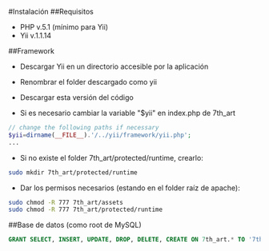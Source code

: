 #Instalación
##Requisitos
- PHP v.5.1 (mínimo para Yii)
- Yii v.1.1.14

##Framework
* Descargar Yii en un directorio accesible por la aplicación

* Renombrar el folder descargado como yii

* Descargar esta versión del código

* Si es necesario cambiar la variable "$yii" en index.php de 7th_art
```php
// change the following paths if necessary
$yii=dirname(__FILE__).'/../yii/framework/yii.php';
...
```

* Si no existe el folder 7th_art/protected/runtime, crearlo:
```bash
sudo mkdir 7th_art/protected/runtime
```

* Dar los permisos necesarios (estando en el folder raíz de apache):
```bash
sudo chmod -R 777 7th_art/assets
sudo chmod -R 777 7th_art/protected/runtime
```

##Base de datos (como root de MySQL)
```sql
GRANT SELECT, INSERT, UPDATE, DROP, DELETE, CREATE ON 7th_art.* TO '7th_art_web_app'@'localhost' IDENTIFIED BY 'nTwWEMb3YjkLTY4';
```